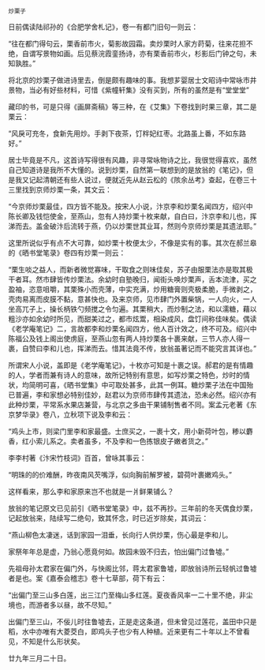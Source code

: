     炒栗子 

   日前偶读陆祁孙的《合肥学舍札记》，卷一有都门旧句一则云：

   “往在都门得句云，栗香前市火，菊影故园霜。卖炒栗时人家方莳菊，往来花担不绝，自谓写景物如画。后见蔡浣霞銮扬诗，亦有栗香前市火，杉影后门钟之句，未知孰胜。”

   将北京的炒栗子做进诗里去，倒是颇有趣味的事。我想芗婴居士文昭诗中常咏市井景物，当必有好些材料，可惜《紫幢轩集》没有买到，所有的虽然是有“堂堂堂”

   藏印的书，可是只得《画屏斋稿》等三种，在《艾集》下卷找到时果三章，其二是栗云：

   “风戾可充冬，食新先用炒。手剥下夜茶，饤柈妃红枣。北路虽上番，不如东路好。”

   居士毕竟是不凡，这首诗写得很有风趣，非寻常咏物诗之比，我很觉得喜欢，虽然自己知道诗是我所不大懂的。说到炒栗，自然第一联想到的是放翁的《笔记》，但是我又记起清朝还有些人说过，便就近先从赵云松的《陔余丛考》查起，在卷三十三里找到京师炒栗一条，其文云：

   “今京师炒栗最佳，四方皆不能及。按宋人小说，汴京李和炒栗名闻四方，绍兴中陈长卿及钱恺使金，至燕山，忽有人持炒栗十枚来献，自白曰，汴京李和儿也，挥涕而去。盖金破汴后流转于燕，仍以炒栗世其业耳，然则今京师炒栗是其遗法耶。”

   这里所说似乎有点不大可靠，如炒栗十枚便太少，不像是实有的事。其次在郝兰皋的《晒书堂笔录》卷四有炒栗一则云：

   “栗生啖之益人，而新者微觉寡味，干取食之则味佳矣，苏子由服栗法亦是取其极干者耳。然市肆皆传炒栗法。余幼时自塾晚归，闻街头唤炒栗声，舌本流津，买之盈袖，恣意咀嚼，其栗殊小而壳薄，中实充满，炒用糖膏则壳极柔脆，手微剥之，壳肉易离而皮膜不黏，意甚快也。及来京师，见市肆门外置柴锅，一人向火，一人坐高兀子上，操长柄铁勺频搅之令匀遍。其栗稍大，而炒制之法，和以濡糖，藉以粗沙亦如余幼时所见，而甜美过之，都市炫鬻，相染成风，盘饤间称佳味矣。偶读《老学庵笔记》二，言故都李和炒栗名闻四方，他人百计效之，终不可及。绍兴中陈福公及钱上阁出使虏庭，至燕山忽有两人持炒栗各十裹来献，三节人亦人得一裹，自赞曰李和儿也，挥涕而去。惜其法竟不传，放翁虽著记而不能究言其详也。”

   所谓宋人小说，盖即是《老学庵笔记》，十枚亦可知是十裹之误。郝君的是有情趣的人，学者而兼有诗人的意味，故所记特别有意思，如写炒栗之特色，炒时的情状，均简明可喜，《晒书堂集》中可取处甚多，此其一例耳。糖炒栗子法在中国殆已普遍，李和家想必特别佳妙，赵君以为京师市肆传其遗法，恐未必然。绍兴亦有此种炒栗，平常系水果店兼营，与北京之多由干果铺制售者不同。案孟元老著《东京梦华录》卷八，立秋项下说及李和云：

   “鸡头上市，则梁门里李和家最盛。士庶买之，一裹十文，用小新荷叶包，糁以麝香，红小索儿系之。卖者虽多，不及李和一色拣银皮子嫩者货之。”

   李李村著《汴宋竹枝词》百首，曾咏其事云：

   “明珠的的价难酬，昨夜南风芡嘴浮，似向胸前解罗被，碧荷叶裹嫩鸡头。”

   这样看来，那么李和家原来岂不也就是一爿鲜果铺么？

   放翁的笔记原文已见前引《晒书堂笔录》中，兹不再抄。三年前的冬天偶食炒栗，记起放翁来，陆续写二绝句，致其怀念，时已近岁除矣，其词云：

   “燕山柳色太凄迷，话到家园一泪垂，长向行人供炒栗，伤心最是李和儿。

   家祭年年总是虚，乃翁心愿竟何如。故园未毁不归去，怕出偏门过鲁墟。”

   先祖母孙太君家在偏门外，与快阁比邻，蒋太君家鲁墟，即放翁诗所云轻帆过鲁墟者是也。案《嘉泰会稽志》卷十七草部，荷下有云：

   “出偏门至三山多白莲，出三江门至梅山多红莲。夏夜香风率一二十里不绝，非尘境也，而游者多以昼，故不尽知。”

   出偏门至三山，不佞儿时往鲁墟去，正是走这条道，但未曾见过莲花，盖田中只是稻，水中亦唯有大菱茭白，即鸡头子也少有人种植。近来更有二十年以上不曾看见，不知是什么形状矣。

   廿九年三月二十日。

